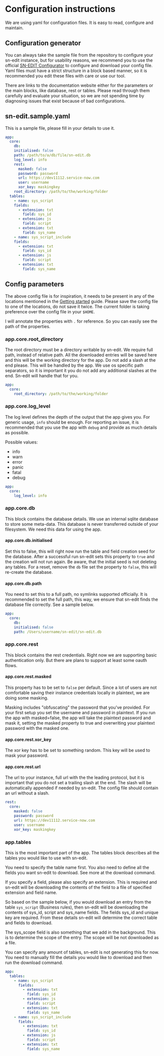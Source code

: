 # Configuration instructions

We are using yaml for configuration files. It is easy to read, configure and maintain.

## Configuration generator
You can always take the sample file from the repository to configure your sn-edit instance, but for usability reasons,
we recommend you to use the official [SN-EDIT Configurator](https://conf.sn-edit.com/) to configure and download your config file.
Yaml files must have a strict structure in a block based manner, so it is recommended you edit these files with care or use our tool.

There are links to the documentation website either for the parameters or the main blocks, like database, rest or tables.
Please read through them carefully and evaluate your situation, so we are not spending time by diagnosing issues that exist because of
bad configurations.

## sn-edit.sample.yaml
This is a sample file, please fill in your details to use it.

```yaml
app:
  core:
    db:
    initialised: false
    path: /path/to/a/db/file/sn-edit.db
    log_level: info
    rest:
      masked: false
      password: password
      url: https://dev11112.service-now.com
      user: username
      xor_key: maskingkey
    root_directory: /path/to/the/working/folder
  tables:
    - name: sys_script
    fields:
      - extension: txt
        field: sys_id
      - extension: js
        field: script
      - extension: txt
        field: sys_name
    - name: sys_script_include
    fields:
      - extension: txt
        field: sys_id
      - extension: js
        field: script
      - extension: txt
        field: sys_name
```

## Config parameters
The above config file is for inspiration, it needs to be present in any of the locations mentioned in the 
[Getting started](getting-started/README.md "configuration") guide.
Please save the config file to one of the locations, do not save it twice. The current folder is taking preference
over the config file in your `$HOME`.

I will annotate the properties with `.` for reference. So you can easily see the path of the properties. 

### app.core.root_directory
The root directory must be a directory writable by sn-edit. We require full path, instead of relative path.
All the downloaded entries will be saved here and this will be the working directory for the app. Do not add
a slash at the end please. This will be handled by the app. We use os specific path separators, so it is important
it you do not add any additional slashes at the end. Sn-edit will handle that for you.

```yaml
app:
  core:
    root_directory: /path/to/the/working/folder
```

### app.core.log_level
The log level defines the depth of the output that the app gives you. For generic usage, `info` should be enough.
For reporting an issue, it is recommended that you use the app with `debug` and provide as much details as possible.

Possible values:
* info
* warn
* error
* panic
* fatal
* debug


```yaml
app:
  core:
    log_level: info
```


### app.core.db
This block contains the database details. We use an internal sqlite database to store some meta-data. This database
is never transferred outside of your filesystem. We need this data for using the app. 

#### app.core.db.initialised
Set this to false, this will right now run the table and field creation seed for the database. After a successful run
sn-edit sets this property to `true` and the creation will not run again. Be aware, that the initial seed is not deleting
any tables. For a reset, remove the `db` file set the property to `false`, this will re-create the database.

#### app.core.db.path
You need to set this to a full path, no symlinks supported officially. It is recommended to set the full path, this way,
we ensure that sn-edit finds the database file correctly. See a sample below.


```yaml
app:
  core:
    db:
    initialised: false
    path: /Users/username/sn-edit/sn-edit.db
```

### app.core.rest
This block contains the rest credentials. Right now we are supporting basic authentication only. But there are plans
to support at least some oauth flows.

#### app.core.rest.masked
This property has to be set to `false` per default. Since a lot of users are not comfortable saving their instance
credentials locally in plaintext, we are doing some masking.

Masking includes "obfuscating" the password that you've provided. For your first setup you set the username and password
in plaintext. If you run the app with masked=false, the app will take the plaintext password and mask it, setting the masked
property to true and overwriting your plaintext password with the masked one.

#### app.core.rest.xor_key
The xor key has to be set to something random. This key will be used to mask your password.

#### app.core.rest.url
The url to your instance, full url with the the leading protocol, but it is important that you do not set a trailing slash
at the end. The slash will be automatically appended if needed by sn-edit. The config file should contain an url without
a slash.


```yaml
rest:
  core:
    masked: false
    password: password
    url: https://dev11112.service-now.com
    user: username
    xor_key: maskingkey
```

### app.tables
This is the most important part of the app. The tables block describes all the tables you would like to use with sn-edit.

You need to specify the table name first. You also need to define all the fields you want sn-edit to download. See more 
at the download command.

If you specify a field, please also specify an extension. This is required and sn-edit will be downloading the contents
of the field to a file of specified extension and field name.

So based on the sample below, if you would download an entry from the table `sys_script` (Business rules), then sn-edit
will be downloading the contents of sys_id, script and sys_name fields. The fields sys_id and unique key are required.
From these details sn-edit will determine the correct table and fields to download.

The sys_scope field is also something that we add in the background. This is to determine the scope of the entry. The
scope will be not downloaded as a file.

You can specify any amount of tables, sn-edit is not generating this for now. You need to manually fill the details you
would like to download and then run the download command.


```yaml
app:
  tables:
    - name: sys_script
      fields:
        - extension: txt
          field: sys_id
        - extension: js
          field: script
        - extension: txt
          field: sys_name
    - name: sys_script_include
      fields:
        - extension: txt
          field: sys_id
        - extension: js
          field: script
        - extension: txt
          field: sys_name
```
